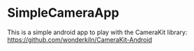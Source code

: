 # SimpleCameraApp

This is a simple android app to play with the CameraKit library: https://github.com/wonderkiln/CameraKit-Android
